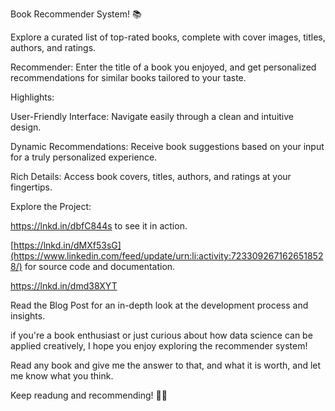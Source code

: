 Book Recommender System! 📚

Explore a curated list of top-rated books, complete with cover images, titles, authors, and ratings.

Recommender: Enter the title of a book you enjoyed, and get personalized recommendations for similar books tailored to your taste.

Highlights:

User-Friendly Interface: Navigate easily through a clean and intuitive design.

Dynamic Recommendations: Receive book suggestions based on your input for a truly personalized experience.

Rich Details: Access book covers, titles, authors, and ratings at your fingertips.

Explore the Project:

https://lnkd.in/dbfC844s
 to see it in action.

[https://lnkd.in/dMXf53sG](https://www.linkedin.com/feed/update/urn:li:activity:7233092671626518528/)
 for source code and documentation.

https://lnkd.in/dmd38XYT


 Read the Blog Post for an in-depth look at the development process and insights.

if you're a book enthusiast or just curious about how data science can be applied creatively, I hope you enjoy exploring the recommender system!

Read any book and give me the answer to that, and what it is worth, and let me know what you think. 

Keep readung and recommending! 📖✨
